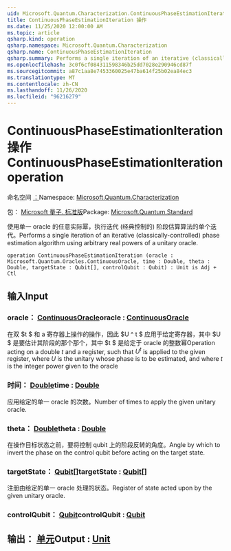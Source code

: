 ```yaml
---
uid: Microsoft.Quantum.Characterization.ContinuousPhaseEstimationIteration
title: ContinuousPhaseEstimationIteration 操作
ms.date: 11/25/2020 12:00:00 AM
ms.topic: article
qsharp.kind: operation
qsharp.namespace: Microsoft.Quantum.Characterization
qsharp.name: ContinuousPhaseEstimationIteration
qsharp.summary: Performs a single iteration of an iterative (classically-controlled) phase estimation algorithm using arbitrary real powers of a unitary oracle.
ms.openlocfilehash: 3c0f6cf084311598346b25dd7028e290946cd87f
ms.sourcegitcommit: a87c1aa8e7453360025e47ba614f25b02ea84ec3
ms.translationtype: MT
ms.contentlocale: zh-CN
ms.lasthandoff: 11/26/2020
ms.locfileid: "96216279"
---
```

# <a name="continuousphaseestimationiteration-operation"></a><span data-ttu-id="71474-102">ContinuousPhaseEstimationIteration 操作</span><span class="sxs-lookup"><span data-stu-id="71474-102">ContinuousPhaseEstimationIteration operation</span></span>

<span data-ttu-id="71474-103">命名空间 [：](xref:Microsoft.Quantum.Characterization)</span><span class="sxs-lookup"><span data-stu-id="71474-103">Namespace: [Microsoft.Quantum.Characterization](xref:Microsoft.Quantum.Characterization)</span></span>

<span data-ttu-id="71474-104">包： [Microsoft 量子. 标准版](https://nuget.org/packages/Microsoft.Quantum.Standard)</span><span class="sxs-lookup"><span data-stu-id="71474-104">Package: [Microsoft.Quantum.Standard](https://nuget.org/packages/Microsoft.Quantum.Standard)</span></span>


<span data-ttu-id="71474-105">使用单一 oracle 的任意实际幂，执行迭代 (经典控制的) 阶段估算算法的单个迭代。</span><span class="sxs-lookup"><span data-stu-id="71474-105">Performs a single iteration of an iterative (classically-controlled) phase estimation algorithm using arbitrary real powers of a unitary oracle.</span></span>

```qsharp
operation ContinuousPhaseEstimationIteration (oracle : Microsoft.Quantum.Oracles.ContinuousOracle, time : Double, theta : Double, targetState : Qubit[], controlQubit : Qubit) : Unit is Adj + Ctl
```


## <a name="input"></a><span data-ttu-id="71474-106">输入</span><span class="sxs-lookup"><span data-stu-id="71474-106">Input</span></span>

### <a name="oracle--continuousoracle"></a><span data-ttu-id="71474-107">oracle： [ContinuousOracle](xref:Microsoft.Quantum.Oracles.ContinuousOracle)</span><span class="sxs-lookup"><span data-stu-id="71474-107">oracle : [ContinuousOracle](xref:Microsoft.Quantum.Oracles.ContinuousOracle)</span></span>

<span data-ttu-id="71474-108">在双 $t $ 和 a 寄存器上操作的操作，因此 $U ^ t $ 应用于给定寄存器，其中 $U $ 是要估计其阶段的那个那个，其中 $t $ 是给定于 oracle 的整数幂</span><span class="sxs-lookup"><span data-stu-id="71474-108">Operation acting on a double $t$ and a register, such that $U^t$ is applied to the given register, where $U$ is the unitary whose phase is to be estimated, and where $t$ is the integer power given to the oracle</span></span>


### <a name="time--double"></a><span data-ttu-id="71474-109">时间： [Double](xref:microsoft.quantum.lang-ref.double)</span><span class="sxs-lookup"><span data-stu-id="71474-109">time : [Double](xref:microsoft.quantum.lang-ref.double)</span></span>

<span data-ttu-id="71474-110">应用给定的单一 oracle 的次数。</span><span class="sxs-lookup"><span data-stu-id="71474-110">Number of times to apply the given unitary oracle.</span></span>


### <a name="theta--double"></a><span data-ttu-id="71474-111">theta： [Double](xref:microsoft.quantum.lang-ref.double)</span><span class="sxs-lookup"><span data-stu-id="71474-111">theta : [Double](xref:microsoft.quantum.lang-ref.double)</span></span>

<span data-ttu-id="71474-112">在操作目标状态之前，要将控制 qubit 上的阶段反转的角度。</span><span class="sxs-lookup"><span data-stu-id="71474-112">Angle by which to invert the phase on the control qubit before acting on the target state.</span></span>


### <a name="targetstate--qubit"></a><span data-ttu-id="71474-113">targetState： [Qubit](xref:microsoft.quantum.lang-ref.qubit)[]</span><span class="sxs-lookup"><span data-stu-id="71474-113">targetState : [Qubit](xref:microsoft.quantum.lang-ref.qubit)[]</span></span>

<span data-ttu-id="71474-114">注册由给定的单一 oracle 处理的状态。</span><span class="sxs-lookup"><span data-stu-id="71474-114">Register of state acted upon by the given unitary oracle.</span></span>


### <a name="controlqubit--qubit"></a><span data-ttu-id="71474-115">controlQubit： [Qubit](xref:microsoft.quantum.lang-ref.qubit)</span><span class="sxs-lookup"><span data-stu-id="71474-115">controlQubit : [Qubit](xref:microsoft.quantum.lang-ref.qubit)</span></span>





## <a name="output--unit"></a><span data-ttu-id="71474-116">输出： [单元](xref:microsoft.quantum.lang-ref.unit)</span><span class="sxs-lookup"><span data-stu-id="71474-116">Output : [Unit](xref:microsoft.quantum.lang-ref.unit)</span></span>

